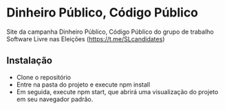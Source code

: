 # Dinheiro Público, Código Público
Site da campanha Dinheiro Público, Código Público do grupo de trabalho Software Livre nas Eleições (https://t.me/SLcandidates)

## Instalação
- Clone o repositório
- Entre na pasta do projeto e execute npm install
- Em seguida, execute npm start, que abrirá uma visualização do projeto em seu navegador padrão.
